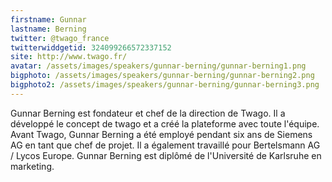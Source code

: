 ```yaml
---
firstname: Gunnar 
lastname: Berning
twitter: @twago_france
twitterwiddgetid: 324099266572337152
site: http://www.twago.fr/
avatar: /assets/images/speakers/gunnar-berning/gunnar-berning1.png
bigphoto: /assets/images/speakers/gunnar-berning/gunnar-berning2.png
bigphoto2: /assets/images/speakers/gunnar-berning/gunnar-berning3.png
---
```


Gunnar Berning est fondateur et chef de la direction de Twago. Il a développé le concept de twago et a créé la plateforme avec toute l'équipe.
Avant Twago, Gunnar Berning a été employé pendant six ans de Siemens AG en tant que chef de projet. Il a également travaillé pour Bertelsmann AG / Lycos Europe. Gunnar Berning est diplômé de l'Université de Karlsruhe en marketing.